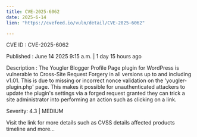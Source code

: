 ```yaml
---
title: CVE-2025-6062
date: 2025-6-14
lien: "https://cvefeed.io/vuln/detail/CVE-2025-6062"

---
```


CVE ID : CVE-2025-6062

Published :  June 14
2025
9:15 a.m. | 1 day
15 hours ago

Description : The Yougler Blogger Profile Page plugin for WordPress is vulnerable to Cross-Site Request Forgery in all versions up to
and including
v1.01. This is due to missing or incorrect nonce validation on the 'yougler-plugin.php' page. This makes it possible for unauthenticated attackers to update the plugin's settings via a forged request granted they can trick a site administrator into performing an action such as clicking on a link.

Severity: 4.3 | MEDIUM

Visit the link for more details
such as CVSS details
affected products
timeline
and more...
